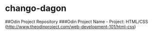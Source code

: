 # chango-dagon
##Odin Project Repository
###Odin Project Name - Project: HTML/CSS
(http://www.theodinproject.com/web-development-101/html-css)
